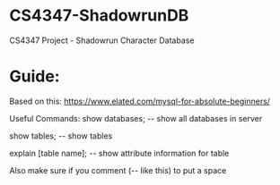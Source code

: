 # CS4347-ShadowrunDB
CS4347 Project - Shadowrun Character Database

# Guide:
Based on this: https://www.elated.com/mysql-for-absolute-beginners/

Useful Commands:
show databases; -- show all databases in server

show tables; -- show tables

explain [table name]; -- show attribute information for table

Also make sure if you comment (-- like this) to put a space
